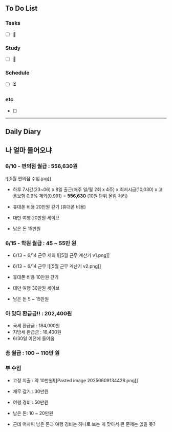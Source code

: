 ## To Do List
### Tasks
- [ ] 📅

### Study
- [ ] 📅 

### Schedule
- [ ] ⏳

### etc
- [ ] 

---
## Daily Diary

## 나 얼마 들어오냐
### 6/10 - 편의점 월급 : 556,630원
![[5월 편의점 수입.jpg]]

- 하루 7시간(23~06) x 8일 출근(매주 일/월 2회 x 4주) x 최저시급(10,030) x 고용보험 0.9% 제외(0.991) = **556,630** (10원 단위 올림 처리)

- 휴대폰 비용 20만원 갚기 (휴대폰 비용)
- 대만 여행 20만원 세이브
- 남은 돈 15만원

### 6/15 - 학원 월급 : 45 ~ 55만 원
- 6/13 ~ 6/14 근무 제외
![[5월 근무 계산기 v1.png]]

- 6/13 ~ 6/14 근무
![[5월 근무 계산기 v2.png]]

- 휴대폰 비용 10만원 갚기
- 대만 여행 30만원 세이브
- 남은 돈 5 ~ 15만원

### 아 맞다 환급금!! : 202,400원
- 국세 환급금 : 184,000원
- 지방세 환급금 : 18,400원
- 6/30일 이전에 들어옴

### 총 월급 : 100 ~ 110만 원
### 부 수입 
- 고정 지출 : 약 10만원![[Pasted image 20250609134428.png]]
- 채무 갚기 : 30만원
- 여행 경비 : 50만원
- 남은 돈: 10 ~ 20만원

- 근데 어차피 남은 돈과 여행 경비는 하나로 보는 게 맞아서 큰 문제는 없을 듯?